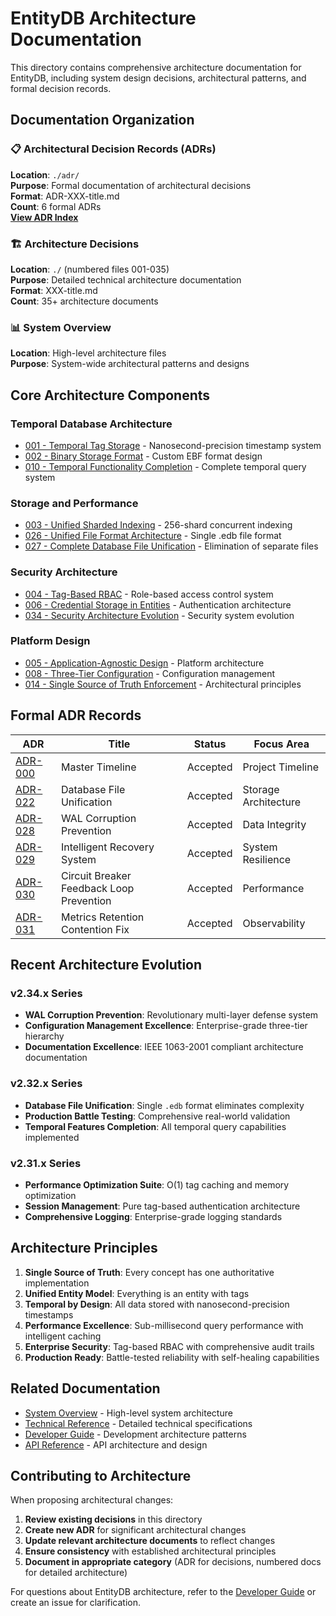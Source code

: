 # EntityDB Architecture Documentation

This directory contains comprehensive architecture documentation for EntityDB, including system design decisions, architectural patterns, and formal decision records.

## Documentation Organization

### 📋 **Architectural Decision Records (ADRs)**
**Location**: `./adr/`  
**Purpose**: Formal documentation of architectural decisions  
**Format**: ADR-XXX-title.md  
**Count**: 6 formal ADRs  
**[View ADR Index](./adr/README.md)**

### 🏗️ **Architecture Decisions**
**Location**: `./` (numbered files 001-035)  
**Purpose**: Detailed technical architecture documentation  
**Format**: XXX-title.md  
**Count**: 35+ architecture documents

### 📊 **System Overview**
**Location**: High-level architecture files  
**Purpose**: System-wide architectural patterns and designs

## Core Architecture Components

### Temporal Database Architecture
- [001 - Temporal Tag Storage](./001-temporal-tag-storage.md) - Nanosecond-precision timestamp system
- [002 - Binary Storage Format](./002-binary-storage-format.md) - Custom EBF format design
- [010 - Temporal Functionality Completion](./010-temporal-functionality-completion.md) - Complete temporal query system

### Storage and Performance
- [003 - Unified Sharded Indexing](./003-unified-sharded-indexing.md) - 256-shard concurrent indexing
- [026 - Unified File Format Architecture](./026-unified-file-format-architecture.md) - Single .edb file format
- [027 - Complete Database File Unification](./027-complete-database-file-unification.md) - Elimination of separate files

### Security Architecture
- [004 - Tag-Based RBAC](./004-tag-based-rbac.md) - Role-based access control system
- [006 - Credential Storage in Entities](./006-credential-storage-in-entities.md) - Authentication architecture
- [034 - Security Architecture Evolution](./034-security-architecture-evolution.md) - Security system evolution

### Platform Design
- [005 - Application-Agnostic Design](./005-application-agnostic-design.md) - Platform architecture
- [008 - Three-Tier Configuration](./008-three-tier-configuration.md) - Configuration management
- [014 - Single Source of Truth Enforcement](./014-single-source-of-truth-enforcement.md) - Architectural principles

## Formal ADR Records

| ADR | Title | Status | Focus Area |
|-----|-------|---------|------------|
| [ADR-000](./adr/ADR-000-MASTER-TIMELINE.md) | Master Timeline | Accepted | Project Timeline |
| [ADR-022](./adr/ADR-022-database-file-unification.md) | Database File Unification | Accepted | Storage Architecture |
| [ADR-028](./adr/ADR-028-wal-corruption-prevention.md) | WAL Corruption Prevention | Accepted | Data Integrity |
| [ADR-029](./adr/ADR-029-intelligent-recovery-system.md) | Intelligent Recovery System | Accepted | System Resilience |
| [ADR-030](./adr/ADR-030-circuit-breaker-feedback-loop-prevention.md) | Circuit Breaker Feedback Loop Prevention | Accepted | Performance |
| [ADR-031](./adr/ADR-031-bar-raising-metrics-retention-contention-fix.md) | Metrics Retention Contention Fix | Accepted | Observability |

## Recent Architecture Evolution

### v2.34.x Series
- **WAL Corruption Prevention**: Revolutionary multi-layer defense system
- **Configuration Management Excellence**: Enterprise-grade three-tier hierarchy
- **Documentation Excellence**: IEEE 1063-2001 compliant architecture documentation

### v2.32.x Series
- **Database File Unification**: Single `.edb` format eliminates complexity
- **Production Battle Testing**: Comprehensive real-world validation
- **Temporal Features Completion**: All temporal query capabilities implemented

### v2.31.x Series
- **Performance Optimization Suite**: O(1) tag caching and memory optimization
- **Session Management**: Pure tag-based authentication architecture
- **Comprehensive Logging**: Enterprise-grade logging standards

## Architecture Principles

1. **Single Source of Truth**: Every concept has one authoritative implementation
2. **Unified Entity Model**: Everything is an entity with tags
3. **Temporal by Design**: All data stored with nanosecond-precision timestamps
4. **Performance Excellence**: Sub-millisecond query performance with intelligent caching
5. **Enterprise Security**: Tag-based RBAC with comprehensive audit trails
6. **Production Ready**: Battle-tested reliability with self-healing capabilities

## Related Documentation

- [System Overview](./01-system-overview.md) - High-level system architecture
- [Technical Reference](../reference/technical-specifications.md) - Detailed technical specifications
- [Developer Guide](../developer-guide/README.md) - Development architecture patterns
- [API Reference](../api-reference/README.md) - API architecture and design

## Contributing to Architecture

When proposing architectural changes:

1. **Review existing decisions** in this directory
2. **Create new ADR** for significant architectural changes
3. **Update relevant architecture documents** to reflect changes
4. **Ensure consistency** with established architectural principles
5. **Document in appropriate category** (ADR for decisions, numbered docs for detailed architecture)

For questions about EntityDB architecture, refer to the [Developer Guide](../developer-guide/README.md) or create an issue for clarification.
